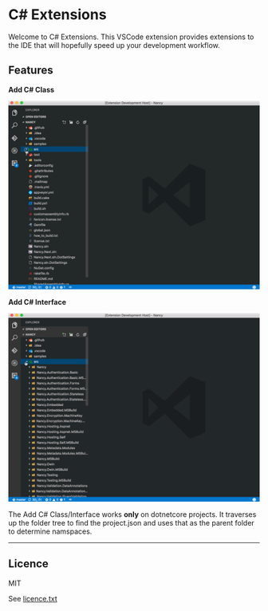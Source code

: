 # C# Extensions

Welcome to C# Extensions.  This VSCode extension provides extensions to the IDE that will hopefully speed up your development workflow.

## Features

**Add C# Class**

![Add C# Class](./featureimages/newclass.gif)

**Add C# Interface**

![Add C# Interface](./featureimages/newinterface.gif)

The Add C# Class/Interface works **only** on dotnetcore projects.  It traverses up the folder tree to find the project.json and uses that as the parent folder to determine namspaces.

-----------------------------------------------------------------------------------------------------------

## Licence 

MIT  

See [licence.txt](./licence.txt)
